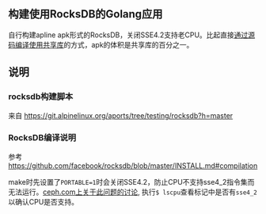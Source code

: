 ## 构建使用RocksDB的Golang应用

自行构建apline apk形式的RocksDB，关闭SSE4.2支持老CPU。比起直接[通过源码编译使用共享库](源码共享库-Dockerfile)的方式，apk的体积是共享库的百分之一。

## 说明

### rocksdb构建脚本

来自 https://git.alpinelinux.org/aports/tree/testing/rocksdb?h=master

### RocksDB编译说明

参考 https://github.com/facebook/rocksdb/blob/master/INSTALL.md#compilation

make时先设置了`PORTABLE=1`时会关闭SSE4.2，防止CPU不支持sse4_2指令集而无法运行。[ceph.com上关于此问题的讨论](https://tracker.ceph.com/issues/20529#note-14), 执行`$ lscpu`查看标记中是否有`sse4_2`以确认CPU是否支持。